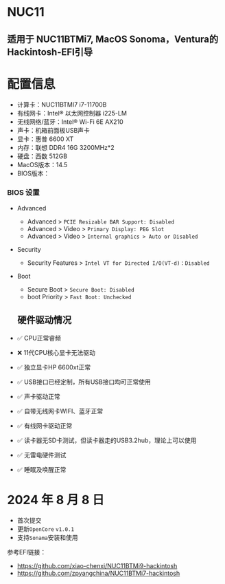 # NUC11
## 适用于 NUC11BTMi7, MacOS Sonoma，Ventura的Hackintosh-EFI引导
# 配置信息
- 计算卡：NUC11BTMI7 i7-11700B
- 有线网卡：Intel® 以太网控制器 i225-LM
- 无线网络/蓝牙：Intel® Wi-Fi 6E AX210
- 声卡：机箱前面板USB声卡
- 显卡：惠普 6600 XT
- 内存：联想 DDR4 16G 3200MHz*2
- 硬盘：西数  512GB
- MacOS版本：14.5
- BIOS版本：
### BIOS 设置
- Advanced
  - Advanced > `PCIE Resizable BAR Support: Disabled`
  - Advanced > Video > `Primary Display: PEG Slot`
  - Advanced > Video > `Internal graphics > Auto or Disabled`
- Security
  - Security Features > `Intel VT for Directed I/O(VT-d)：Disabled`
- Boot
  - Secure Boot > `Secure Boot: Disabled`
  - boot Priority > `Fast Boot: Unchecked`
 
  ## 硬件驱动情况
- ✅ CPU正常睿频
- ❌ 11代CPU核心显卡无法驱动
- ✅ 独立显卡HP 6600xt正常
- ✅ USB接口已经定制，所有USB接口均可正常使用
- ✅ 声卡驱动正常
- ✅ 自带无线网卡WIFI、蓝牙正常
- ✅ 有线网卡驱动正常
- ✅ 读卡器无SD卡测试，但读卡器走的USB3.2hub，理论上可以使用
- ✅ 无雷电硬件测试
- ✅ 睡眠及唤醒正常

# 2024 年 8 月 8 日

- 首次提交
- 更新`OpenCore` `v1.0.1`
- 支持`Sonama`安装和使用

参考EFI链接：
- https://github.com/xiao-chenxi/NUC11BTMi9-hackintosh
- https://github.com/zpyangchina/NUC11BTMi7-hackintosh
